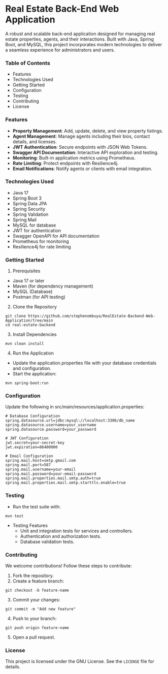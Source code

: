 # **Real Estate Back-End Web Application**
A robust and scalable back-end application designed for managing real estate properties, agents, and their interactions. Built with Java, Spring Boot, and MySQL, this project incorporates modern technologies to deliver a seamless experience for administrators and users.

### **Table of Contents**
- Features
- Technologies Used
- Getting Started
- Configuration
- Testing
- Contributing
- License



### **Features**
- **Property Management**: Add, update, delete, and view property listings.
- **Agent Management**: Manage agents including their bios, contact details, and licenses.
- **JWT Authentication**: Secure endpoints with JSON Web Tokens.
- **Swagger API Documentation**: Interactive API exploration and testing.
- **Monitoring**: Built-in application metrics using Prometheus.
- **Rate Limiting**: Protect endpoints with Resilience4j.
- **Email Notifications**: Notify agents or clients with email integration.



### **Technologies Used**
- Java 17
- Spring Boot 3
- Spring Data JPA
- Spring Security
- Spring Validation
- Spring Mail
- MySQL for database
- JWT for authentication
- Swagger OpenAPI for API documentation
- Prometheus for monitoring
- Resilience4j for rate limiting



### **Getting Started**
1. Prerequisites
  - Java 17 or later
  - Maven (for dependency management)
  - MySQL (Database)
  - Postman (for API testing)
2. Clone the Repository
```
git clone https://github.com/stephenombuya/RealEstate-Backend-Web-Application/tree/main
cd real-estate-backend
```
3. Install Dependencies
```
mvn clean install
```
4. Run the Application
- Update the application.properties file with your database credentials and configuration.
- Start the application:
```
mvn spring-boot:run
```



### **Configuration**
Update the following in src/main/resources/application.properties:

```
# Database Configuration
spring.datasource.url=jdbc:mysql://localhost:3306/db_name
spring.datasource.username=your_username
spring.datasource.password=your_password

# JWT Configuration
jwt.secret=your-secret-key
jwt.expiration=86400000

# Email Configuration
spring.mail.host=smtp.gmail.com
spring.mail.port=587
spring.mail.username=your-email
spring.mail.password=your-email-password
spring.mail.properties.mail.smtp.auth=true
spring.mail.properties.mail.smtp.starttls.enable=true
```



### **Testing**
- Run the test suite with:

```
mvn test
```
- Testing Features
  - Unit and integration tests for services and controllers.
  - Authentication and authorization tests.
  - Database validation tests.



### **Contributing**
We welcome contributions! Follow these steps to contribute:

1. Fork the repository.
2. Create a feature branch:
```
git checkout -b feature-name
```
3. Commit your changes:
```
git commit -m "Add new feature"
```
4. Push to your branch:
```
git push origin feature-name
```
5. Open a pull request.


### **License**
This project is licensed under the GNU License. See the `LICENSE` file for details.

